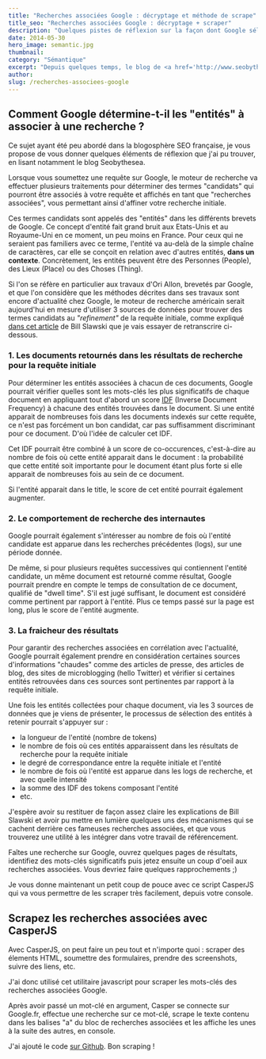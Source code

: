```yaml
---
title: "Recherches associées Google : décryptage et méthode de scrape"
title_seo: "Recherches associées Google : décryptage + scraper"
description: "Quelques pistes de réflexion sur la façon dont Google sélectionne les mots-clés du bloc recherches associées et en bonus un cript CasperJS pour les scraper !"
date: 2014-05-30
hero_image: semantic.jpg
thumbnail:
category: "Sémantique"
excerpt: "Depuis quelques temps, le blog de <a href='http://www.seobythesea.com/'>Bill Slawski</a> est entré dans mes favoris. En décryptant les différents brevets publiés par Google, cet auteur très réputé aux Etats Unis permet aux référenceurs de mieux comprendre comment fonctionne Google et surtout de découvrir quelles méthodes de traitement automatiquement du langage sont à l'oeuvre du côté de Mountain View. Ses billets sur les recherches associées ou <strong>related queries</strong> ont particulièrement attiré mon attention. Ce sera donc l'objet de cet article, avec, en bonus, un petit script maison pour scraper les recherches associées avec CasperJS (voir <a href='http://www.deliciouscadaver.com/casperjs-ou-comment-construire-un-submitter-open-source.html'>l'article de 512Banque</a> pour une présentation sous l'angle SEO)."
author:
slug: /recherches-associees-google
---
```


## Comment Google détermine-t-il les "entités" à associer à une recherche ?

Ce sujet ayant été peu abordé dans la blogosphère SEO française, je vous propose de vous donner quelques éléments de réflexion que j'ai pu trouver, en lisant notamment le blog Seobythesea.

Lorsque vous soumettez une requête sur Google, le moteur de recherche va effectuer plusieurs traitements pour déterminer des termes "candidats" qui pourront être associés à votre requête et affichés en tant que "recherches associées", vous permettant ainsi d'affiner votre recherche initiale.

Ces termes candidats sont appelés des "entités" dans les différents brevets de Google. Ce concept d'entité fait grand bruit aux Etats-Unis et au Royaume-Uni en ce moment, un peu moins en France. Pour ceux qui ne seraient pas familiers avec ce terme, l'entité va au-delà de la simple chaîne de caractères, car elle se conçoit en relation avec d'autres entités, **dans un contexte**. Concrètement, les entités peuvent être des Personnes (People), des Lieux (Place) ou des Choses (Thing).

Si l'on se réfère en particulier aux travaux d'Ori Allon, brevetés par Google, et que l'on considère que les méthodes décrites dans ses travaux sont encore d'actualité chez Google, le moteur de recherche américain serait aujourd'hui en mesure d'utiliser 3 sources de données pour trouver des termes candidats au *"refinement"* de la requête initiale, comme expliqué [dans cet article](http://www.seobythesea.com/2013/03/google-query-refinements-orion/) de Bill Slawski que je vais essayer de retranscrire ci-dessous.

### 1. Les documents retournés dans les résultats de recherche pour la requête initiale

Pour déterminer les entités associées à chacun de ces documents, Google pourrait vérifier quelles sont les mots-clés les plus significatifs de chaque document en appliquant tout d'abord un score [IDF](http://fr.wikipedia.org/wiki/TF-IDF#Fr.C3.A9quence_inverse_de_document) (Inverse Document Frequency) à chacune des entités trouvées dans le document. Si une entité apparait de nombreuses fois dans les documents indexés sur cette requête, ce n'est pas forcément un bon candidat, car pas suffisamment discriminant pour ce document. D'où l'idée de calculer cet IDF.

Cet IDF pourrait être combiné à un score de co-occurences, c'est-à-dire au nombre de fois où cette entité apparait dans le document : la probabilité que cette entité soit importante pour le document étant plus forte si elle apparait de nombreuses fois au sein de ce document.

Si l'entité apparait dans le title, le score de cet entité pourrait également augmenter.

### 2. Le comportement de recherche des internautes

Google pourrait également s'intéresser au nombre de fois où l'entité candidate est apparue dans les recherches précédentes (logs), sur une période donnée.

De même, si pour plusieurs requêtes successives qui contiennent l'entité candidate, un même document est retourné comme résultat, Google pourrait prendre en compte le temps de consultation de ce document, qualifié de "dwell time". S'il est jugé suffisant, le document est considéré comme pertinent par rapport à l'entité. Plus ce temps passé sur la page est long, plus le score de l'entité augmente.

### 3. La fraicheur des résultats

Pour garantir des recherches associées en corrélation avec l'actualité, Google pourrait également prendre en considération certaines sources d'informations "chaudes" comme des articles de presse, des articles de blog, des sites de microblogging (hello Twitter) et vérifier si certaines entités retrouvées dans ces sources sont pertinentes par rapport à la requête initiale.


Une fois les entités collectées pour chaque document, via les 3 sources de données que je viens de présenter, le processus de sélection des entités à retenir pourrait s'appuyer sur :

- la longueur de l'entité (nombre de tokens)
- le nombre de fois où ces entités apparaissent dans les résultats de recherche pour la requête initiale
- le degré de correspondance entre la requête initiale et l'entité
- le nombre de fois où l'entité est apparue dans les logs de recherche, et avec quelle intensité
- la somme des IDF des tokens composant l'entité
- etc.


J'espère avoir su restituer de façon assez claire les explications de Bill Slawski et avoir pu mettre en lumière quelques uns des mécanismes qui se cachent derrière ces fameuses recherches associées, et que vous trouverez une utilité à les intégrer dans votre travail de référencement.

Faîtes une recherche sur Google, ouvrez quelques pages de résultats, identifiez des mots-clés significatifs puis jetez ensuite un coup d'oeil aux recherches associées. Vous devriez faire quelques rapprochements ;)

Je vous donne maintenant un petit coup de pouce avec ce script CasperJS qui va vous permettre de les scraper très facilement, depuis votre console.

## Scrapez les recherches associées avec CasperJS

Avec CasperJS, on peut faire un peu tout et n'importe quoi : scraper des élements HTML, soumettre des formulaires, prendre des screenshots, suivre des liens, etc.

J'ai donc utilisé cet utilitaire javascript pour scraper les mots-clés des recherches associées Google.

Après avoir passé un mot-clé en argument, Casper se connecte sur Google.fr, effectue une recherche sur ce mot-clé, scrape le texte contenu dans les balises "a" du bloc de recherches associées et les affiche les unes à la suite des autres, en console.

J'ai ajouté le code [sur Github](https://github.com/ABrisset/casperjs-related). Bon scraping !
